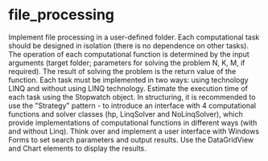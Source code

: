 # file_processing
Implement file processing in a user-defined folder. Each computational task should be designed in isolation (there is no dependence on other tasks). The operation of each computational function is determined by the input arguments (target folder; parameters for solving the problem N, K, M, if required). The result of solving the problem is the return value of the function. Each task must be implemented in two ways: using technology LINQ and without using LINQ technology. Estimate the execution time of each task using the Stopwatch object. In structuring, it is recommended to use the "Strategy" pattern - to introduce an interface with
4 computational functions and solver classes (hp, LinqSolver and NoLinqSolver), which provide implementations of computational functions in different ways (with and without Linq). Think over and implement a user interface with Windows Forms to set search parameters and output results. Use the DataGridView and Chart elements to display the results.
